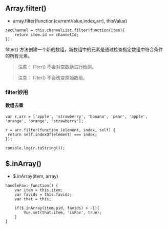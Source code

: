 ## Array.filter()

- array.filter(function(currentValue,index,arr), thisValue)

```
secChannel = this.channelList.filter(function(item){
    return item.id == channelId;
});
```

filter() 方法创建一个新的数组，新数组中的元素是通过检查指定数组中符合条件的所有元素。

> 注意： filter() 不会对空数组进行检测。

> 注意： filter() 不会改变原始数组。

### filter妙用

#### 数组去重

```
var r,arr = ['apple', 'strawberry', 'banana', 'pear', 'apple', 'orange', 'orange', 'strawberry'];
 
r = arr.filter(function (element, index, self) {
 return self.indexOf(element) === index;
});
 
console.log(r.toString());
```

## $.inArray()

- $.inArray(item, array)

```
handleFav: function() {
    var item = this.item;
    var favids = this.favids;
    var that = this;

    if($.inArray(item.pid, favids) > -1){
        Vue.set(that.item, 'isFav', true);
    }
}
```
